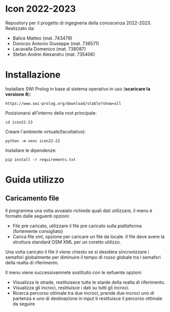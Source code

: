 # Icon 2022-2023
Repository per il progetto di ingegneria della conoscenza 2022-2023. Realizzato da:
 - Balice Matteo            (mat. 743479)
 - Doronzo Antonio Giuseppe (mat. 736571)
 - Lacavalla Domenico       (mat. 738087)
 - Stefan Andrei Alexandru  (mat. 735406)

# Installazione
Installare SWI Prolog in base al sistema operativo in uso (**scaricare la versione 8**):

`https://www.swi-prolog.org/download/stable?show=all`

Posizionarsi all'interno della root principale:

`cd icon22-23`

Creare l'ambiente virtuale(facoltativo):

`python -m venv icon22-23`

Installare le dipendenze:

`pip install -r requirements.txt`

# Guida utilizzo

## Caricamento file 
Il programma una volta avvaiato richiede quali dati utilizzare, il menu è formato dalle seguenti opzioni:
- File pre caricato, utilizzare il file pre caricato sulla piattaforma (fortemente consigliato)
- Carica file xml, opzione per caricare un file da locale. Il file deve avere la struttura standard OSM XML per un coretto utilizzo. 

Una volta caricato il file il viene chiesto se si desidera sincronizzare i semafori globalmente per diminuire il tempo di rosso globale tra i semafori della realta di riferimento. 

Il menu viene successivamnete sostituito con le sefuente opzioni
- Visualizza le strade, restituisece tutte le starde della realta di riferimento.
- Visualizza gli incroci, restituisce i dati su tutti gli incroci.
- Ricerca percorso ottimale tra due incroci, prende due incroci uno di partenza e uno di destinazione in input ti restituisce il percorso ottimale da   seguire



